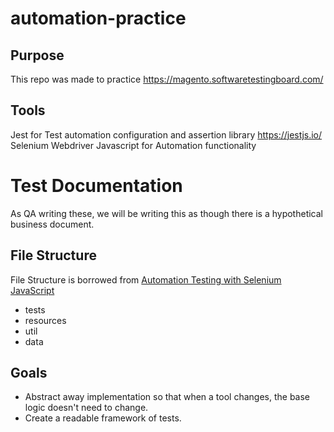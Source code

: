 # automation-practice

## Purpose
This repo was made to practice https://magento.softwaretestingboard.com/

## Tools
Jest for Test automation configuration and assertion library https://jestjs.io/
Selenium Webdriver Javascript for Automation functionality

# Test Documentation
As QA writing these, we will be writing this as though there is a hypothetical business document.  

## File Structure
File Structure is borrowed from [Automation Testing with Selenium JavaScript](https://www.lambdatest.com/blog/automation-testing-with-selenium-javascript/)
- tests
- resources
- util
- data

## Goals
- Abstract away implementation so that when a tool changes, the base logic doesn't need to change.  
- Create a readable framework of tests.

